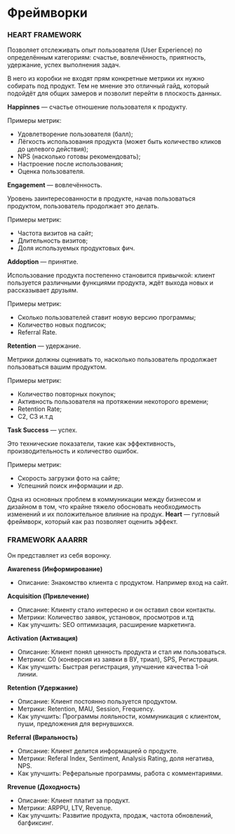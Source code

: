 # Фреймворки

### **HEART FRAMEWORK**

Позволяет отслеживать опыт пользователя (User Experience) по определённым категориям: счастье, вовлечённость, приятность, удержание, успех выполнения задач.

В него из коробки не входят прям конкретные метрики их нужно собирать под продукт. Тем не мнение это отличный гайд, который подойдёт для общих замеров и позволит перейти в плоскость данных.

**Happinnes** — счастье отношение пользователя к продукту.

Примеры метрик:

- Удовлетворение пользователя (балл);
- Лёгкость использования продукта (может быть количество кликов до целевого действия);
- NPS (насколько готовы рекомендовать);
- Настроение после использования;
- Оценка пользователя.

**Engagement** — вовлечённость.

Уровень заинтересованности в продукте, начав пользоваться продуктом, пользователь продолжает это делать.

Примеры метрик:

- Частота визитов на сайт;
- Длительность визитов;
- Доля используемых продуктовых фич.

**Addoption** — принятие.

Использование продукта постепенно становится привычкой: клиент пользуется различными функциями продукта, ждёт выхода новых и рассказывает друзьям.

Примеры метрик:

- Сколько пользователей ставит новую версию программы;
- Количество новых подписок;
- Referral Rate.

**Retention** — удержание.

Метрики должны оценивать то, насколько пользователь продолжает пользоваться вашим продуктом.

Примеры метрик:

- Количество повторных покупок;
- Активность пользователя на протяжении некоторого времени;
- Retention Rate;
- С2, С3 и.т.д

**Task Success** — успех.

Это технические показатели, такие как эффективность, производительность и количество ошибок.

Примеры метрик:

- Скорость загрузки фото на сайте;
- Успешний поиск информации и др.

Одна из основных проблем в коммуникации между бизнесом и дизайном в том, что крайне тяжело обосновать необходимость изменений и их положительное влияние на продук. **Heart** — гугловый фреймворк, который как раз позволяет оценить эффект.

### **FRAMEWORK AAARRR**

Он представляет из себя воронку.

**Awareness (Информирование)**

- Описание: Знакомство клиента с продуктом. Например вход на сайт.

**Acquisition (Привлечение)**

- Описание: Клиенту стало интересно и он оставил свои контакты.
- Метрики: Количество заявок, установок, просмотров и.тд
- Как улучшить: SEO оптимизация, расширение маркетинга.

**Activation (Активация)**

- Описание: Клиент понял ценность продукта и стал им пользоваться.
- Метрики: C0 (конверсия из заявки в ВУ, триал), SPS, Регистрация.
- Как улучшить: Быстрая регистрация, улучшение качества 1-ой линии.

**Retention (Удержание)**

- Описание: Клиент постоянно пользуется продуктом.
- Метрики: Retention, MAU, Session, Frequency.
- Как улучшить: Программы лояльности, коммуникация с клиентом, пуши, предложения для вернувшихся.

**Referral (Виральность)**

- Описание: Клиент делится информацией о продукте.
- Метрики: Referal Index, Sentiment, Analysis Rating, доля негатива, NPS.
- Как улучшить: Реферальные программы, работа с комментариями.

**Rrevenue (Доходность)**

- Описание: Клиент платит за продукт.
- Метрики: ARPPU, LTV, Revenue.
- Как улучшить: Развитие продукта, продаж, частота обновлений, багфиксинг.